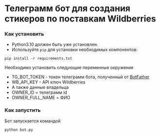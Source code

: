 # Телеграмм бот для создания стикеров по поставкам Wildberries



### Как установить

- Python3.10 должен быть уже установлен.
- Используйте `pip` для установки необходимых компонентов:

```
pip install -r requirements.txt
```

Необходимо установить следующие переменные окружения 

- TG_BOT_TOKEN - токен телеграмм бота, полученный от [BotFather](https://t.me/BotFather)
- WB_API_KEY - API ключ Wildberries
- А также данные владельца
- OWNER_ID = телеграмм id
- OWNER_FULL_NAME = ФИО

### Как запустить

Бот запускается командой
```
python bot.py
``` 
